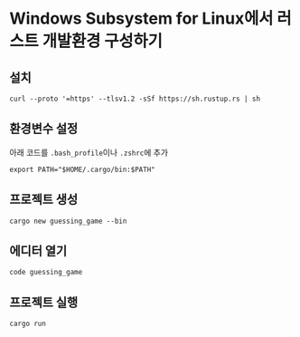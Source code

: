 # Windows Subsystem for Linux에서 러스트 개발환경 구성하기

## 설치

```
curl --proto '=https' --tlsv1.2 -sSf https://sh.rustup.rs | sh
```

## 환경변수 설정

아래 코드를 `.bash_profile`이나 `.zshrc`에 추가

```
export PATH="$HOME/.cargo/bin:$PATH"
```

## 프로젝트 생성

```
cargo new guessing_game --bin
```

## 에디터 열기

```
code guessing_game
```

## 프로젝트 실행

```
cargo run
```
